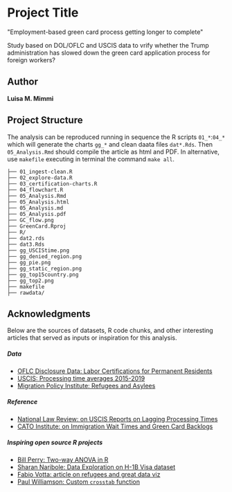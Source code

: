 # Project Title

"Employment-based green card process getting longer to complete" 

Study based on DOL/OFLC and USCIS data to vrify whether the Trump administration has slowed down the green card application process for foreign workers?

## Author

**Luisa M. Mimmi**  

<!-- ## License
This project is licensed under the MIT License - see the [LICENSE.md](LICENSE.md) file for details
 -->
 
## Project Structure
The analysis can be reproduced running in sequence the R scripts `01_*`:`04_*` which will generate the charts `gg_*` and clean daata files `dat*.Rds`. Then `05_Analysis.Rmd` should compile the article as html and PDF. 
In alternative, use `makefile` executing in terminal the command `make all`. 

	├── 01_ingest-clean.R
	├── 02_explore-data.R
	├── 03_certification-charts.R
	├── 04_flowchart.R
	├── 05_Analysis.Rmd
	├── 05_Analysis.html
	├── 05_Analysis.md
	├── 05_Analysis.pdf
	├── GC_flow.png
	├── GreenCard.Rproj
	├── R/
	├── dat2.rds
	├── dat3.Rds
	├── gg_USCIStime.png
	├── gg_denied_region.png
	├── gg_pie.png
	├── gg_static_region.png
	├── gg_top15country.png
	├── gg_top2.png
	├── makefile
	├── rawdata/
 
## Acknowledgments
Below are the sources of datasets, R code chunks, and other interesting articles that served as inputs or inspiration for this analysis.

##### Data
+ [OFLC Disclosure Data: Labor Certifications for Permanent Residents](https://www.foreignlaborcert.doleta.gov/performancedata.cfm)
+ [USCIS: Processing time averages 2015-2019](https://egov.uscis.gov/processing-times/historic-pt)
+ [Migration Policy Institute: Refugees and Asylees](https://www.migrationpolicy.org/article/refugees-and-asylees-united-states#Adjusting_to_Lawful_Permanent_Resident_Status)


##### Reference
+ [National Law Review: on USCIS Reports on Lagging Processing Times](https://www.natlawreview.com/article/uscis-reports-lagging-processing-times)
+ [CATO Institute: on Immigration Wait Times and Green Card Backlogs](https://www.cato.org/publications/policy-analysis/immigration-wait-times-quotas-have-doubled-green-card-backlogs-are-long#full)

##### Inspiring open source R projects
+ [Bill Perry: Two-way ANOVA in R](https://wlperry.github.io/2017stats/05_6_twowayanova.html)
+ [Sharan Naribole: Data Exploration on H-1B Visa dataset](https://github.com/sharan-naribole/H1B_visa_eda)
+ [Fabio Votta: article on refugees and great data viz](https://favstats.eu/post/exploring_us_refugee_data/)
+ [Paul Williamson: Custom `crosstab` function](http://rstudio-pubs-static.s3.amazonaws.com/6975_c4943349b6174f448104a5513fed59a9.html)
